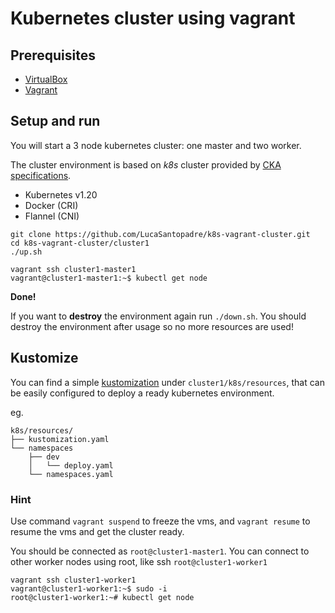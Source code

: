 # Kubernetes cluster using vagrant

## Prerequisites
 - [VirtualBox](https://www.virtualbox.org/wiki/Downloads)
 - [Vagrant](https://www.vagrantup.com/downloads)


## Setup and run

You will start a 3 node kubernetes cluster:  one master and two worker.

The cluster environment is based on *k8s* cluster provided by [CKA specifications](https://docs.linuxfoundation.org/tc-docs/certification/tips-cka-and-ckad#cka-and-ckad-environment).
 - Kubernetes v1.20
 - Docker (CRI)
 - Flannel (CNI)

```
git clone https://github.com/LucaSantopadre/k8s-vagrant-cluster.git
cd k8s-vagrant-cluster/cluster1
./up.sh

vagrant ssh cluster1-master1
vagrant@cluster1-master1:~$ kubectl get node
```
**Done!**

If you want to **destroy** the environment again run `./down.sh`. You should destroy the environment after usage so no more resources are used!

## Kustomize
You can find a simple [kustomization](https://kubernetes.io/docs/tasks/manage-kubernetes-objects/kustomization/) under `cluster1/k8s/resources`, that can be easily configured to deploy a ready kubernetes environment.

eg.
```
k8s/resources/
├── kustomization.yaml
└── namespaces
    ├── dev
    │   └── deploy.yaml
    └── namespaces.yaml
```

### Hint

Use command `vagrant suspend` to freeze the vms, and `vagrant resume` to resume the vms and get the cluster ready.

You should be connected as `root@cluster1-master1`. You can connect to other worker nodes using root, like ssh `root@cluster1-worker1`

```
vagrant ssh cluster1-worker1
vagrant@cluster1-worker1:~$ sudo -i
root@cluster1-worker1:~# kubectl get node
```